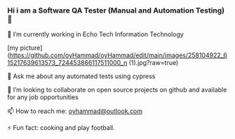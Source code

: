 ### Hi i am a Software QA Tester (Manual and Automation Testing)   👋

🔭 I’m currently working in Echo Tech Information Technology

[my picture] (https://github.com/oyHammad/oyHammad/edit/main/images/258104922_615217639613573_724453866117511000_n (1).jpg?raw=true)


💬 Ask me about any automated tests using cypress 

👯 I’m looking to collaborate on open source projects on github and available for any job opportunities 

📫 How to reach me: oyhammad@outlook.com

⚡ Fun fact: cooking and play football.
